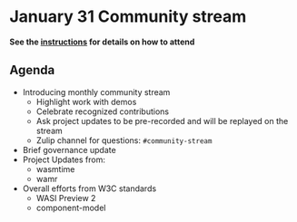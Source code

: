 # January 31 Community stream

**See the [instructions](../README.md) for details on how to attend**

## Agenda

- Introducing monthly community stream
  - Highlight work with demos
  - Celebrate recognized contributions
  - Ask project updates to be pre-recorded and will be replayed on the stream
  - Zulip channel for questions: `#community-stream`
- Brief governance update
- Project Updates from:
  - wasmtime
  - wamr
- Overall efforts from W3C standards
  - WASI Preview 2
  - component-model
